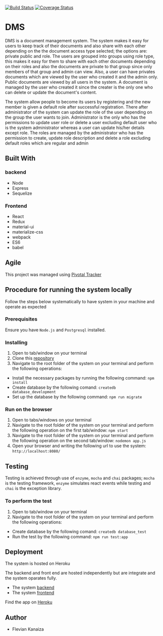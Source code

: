 [![Build Status](https://travis-ci.org/FlevianK/cp2-document-management-system.svg?branch=feature%2F%23146512103%2Fclient-side)](https://travis-ci.org/FlevianK/cp2-document-management-system)
[![Coverage Status](https://coveralls.io/repos/github/FlevianK/cp2-document-management-system/badge.svg?branch=feature%2F%23146512103%2Fclient-side)](https://coveralls.io/github/FlevianK/cp2-document-management-system?branch=feature%2F%23146512103%2Fclient-side)

# DMS
DMS is a document management system. The system makes it easy for users to keep track of their documents and also share with each other depending on the the document access type selected; the options are: private public and role. The users are grouped into groups using role type, this makes it easy for them to share with each other documents depending on their roles and also the documents are private to that group since only members of that group and admin can view. Also, a user can have privates documents which are viewed by the user who created it and the admin only. Public documents are viewed by all users in the system. A document is managed by the user who created it since the creater is the only one who can delete or update the document's content.

The system allow people to become its users by registering and the new member is given a default role after successful registration. There after administrator of the system can update the role of the user depending on the group the user wants to join. Administrator is the only who has the permissions to update user role or delete a user excluding default user who is the system administrator whereas a user can update his/her details except role. The roles are managed by the administrator who has the permission to create, update role description and delete a role excluding default roles which are regular and admin

## Built With
### backend
* Node
* Express
* Sequelize

### Frontend
* React
* Redux
* material-ui
* materialize-css
* webpack
* ES6
* babel

## Agile
This project was managed using [Pivotal Tracker](https://www.pivotaltracker.com/n/projects/2041339)

## Procedure for running the system locally
Follow the steps below systematically to have system in your machine and operate as expected

### Prerequisites
Ensure you have `Node.js` and `Postgresql` installed.

### Installing
1. Open to tab/window on your terminal
2. Clone this [repository](https://github.com/FlevianK/cp2-document-management-system.git)
3. Navigate to the root folder of the system on your terminal and perform the following operations:
* Install the necessary packages by running the following command: `npm install`
* Create database by the following comand: `createdb database_development`
* Set up the database by the following command: `npm run migrate`

### Run on the browser
1. Open to tabs/windows on your terminal
2. Navigate to the root folder of the system on your terminal and perform the following operation on the first tab/window: `npm start`
3. Navigate to the root folder of the system on your terminal and perform the following operation on the second tab/window: `nodemon app.js`
4. Open your browser and writing the following url to use the system: `http://localhost:8080/`

## Testing
Testing is achieved through use of `enzyme`, `mocha` and `chai` packages; `mocha` is the testing framework, `enzyme` simulates react events while testing and `chai` is the exception library.

### To perform the test 
1. Open to tab/window on your terminal
2. Navigate to the root folder of the system on your terminal and perform the following operations:
* Create database by the following comand: `createdb database_test` 
* Run the test by the following command: `npm run test:app`

## Deployment
The system is hosted on Heroku

The backend and front end are hosted independently but are integrate and the system oparates fully.
* The system [backend](https://dms-flev-backend.herokuapp.com/)
* The system [frontend](https://dms-flev.herokuapp.com/) 

Find the app on [Heroku](https://dms-flev.herokuapp.com/) 
 

## Author
* Flevian Kanaiza
